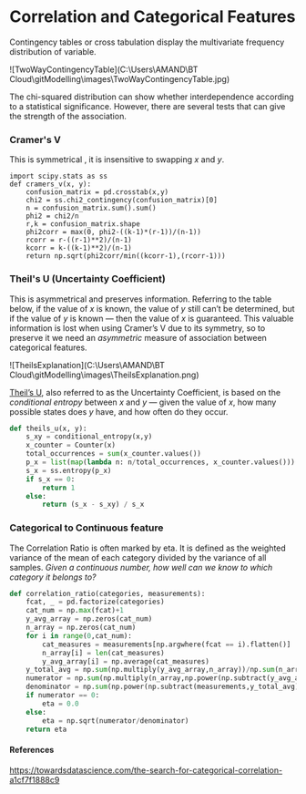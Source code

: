 # Correlation and Categorical Features



Contingency tables or cross tabulation display the multivariate frequency distribution of variable.

![TwoWayContingencyTable](C:\Users\AMAND\BT Cloud\gitModelling\images\TwoWayContingencyTable.jpg)

The chi-squared distribution can show whether interdependence according to a statistical significance. However, there are several tests that can give the strength of the association.



### Cramer's V

This is symmetrical , it is insensitive to swapping *x* and *y*.

````
import scipy.stats as ss
def cramers_v(x, y):
    confusion_matrix = pd.crosstab(x,y)
    chi2 = ss.chi2_contingency(confusion_matrix)[0]
    n = confusion_matrix.sum().sum()
    phi2 = chi2/n
    r,k = confusion_matrix.shape
    phi2corr = max(0, phi2-((k-1)*(r-1))/(n-1))
    rcorr = r-((r-1)**2)/(n-1)
    kcorr = k-((k-1)**2)/(n-1)
    return np.sqrt(phi2corr/min((kcorr-1),(rcorr-1)))
````



### Theil's U (Uncertainty Coefficient)

This is asymmetrical and preserves information. Referring to the table below, if the value of *x* is known, the value of *y* still can’t be determined, but if the value of *y* is known — then the value of *x* is guaranteed. This valuable information is lost when using Cramer’s V due to its symmetry, so to preserve it we need an *asymmetric* measure of association between categorical features. 

![TheilsExplanation](C:\Users\AMAND\BT Cloud\gitModelling\images\TheilsExplanation.png)



[Theil’s U](https://en.wikipedia.org/wiki/Uncertainty_coefficient), also referred to as the Uncertainty Coefficient, is based on the *conditional entropy* between *x* and *y —* given the value of *x*, how many possible states does *y* have, and how often do they occur.



````python
def theils_u(x, y):
    s_xy = conditional_entropy(x,y)
    x_counter = Counter(x)
    total_occurrences = sum(x_counter.values())
    p_x = list(map(lambda n: n/total_occurrences, x_counter.values()))
    s_x = ss.entropy(p_x)
    if s_x == 0:
        return 1
    else:
        return (s_x - s_xy) / s_x
````



### Categorical to Continuous feature

The Correlation Ratio is often marked by eta.  It is defined as the weighted variance of the mean of each category divided by the variance of all samples. *Given a continuous number, how well can we know to which category it belongs to?*

````python
def correlation_ratio(categories, measurements):
    fcat, _ = pd.factorize(categories)
    cat_num = np.max(fcat)+1
    y_avg_array = np.zeros(cat_num)
    n_array = np.zeros(cat_num)
    for i in range(0,cat_num):
        cat_measures = measurements[np.argwhere(fcat == i).flatten()]
        n_array[i] = len(cat_measures)
        y_avg_array[i] = np.average(cat_measures)
    y_total_avg = np.sum(np.multiply(y_avg_array,n_array))/np.sum(n_array)
    numerator = np.sum(np.multiply(n_array,np.power(np.subtract(y_avg_array,y_total_avg),2)))
    denominator = np.sum(np.power(np.subtract(measurements,y_total_avg),2))
    if numerator == 0:
        eta = 0.0
    else:
        eta = np.sqrt(numerator/denominator)
    return eta
````





#### References

https://towardsdatascience.com/the-search-for-categorical-correlation-a1cf7f1888c9


